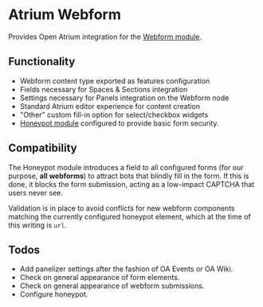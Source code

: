# Atrium Webform

Provides Open Atrium integration for the [Webform module](https://www.drupal.org/project/webform).

## Functionality

* Webform content type exported as features configuration
* Fields necessary for Spaces & Sections integration
* Settings necessary for Panels integration on the Webform node
* Standard Atrium editor experience for content creation
* "Other" custom fill-in option for select/checkbox widgets
* [Honeypot module](https://www.drupal.org/project/honeypot) configured to provide basic form security.

## Compatibility

The Honeypot module introduces a field to all configured forms (for our purpose,
**all webforms**) to attract bots that blindly fill in the form. If this is done,
it blocks the form submission, acting as a low-impact CAPTCHA that users never see.

Validation is in place to avoid conflicts for new webform components matching
the currently configured honeypot element, which at the time of this writing is
`url`.

## Todos

* Add panelizer settings after the fashion of OA Events or OA Wiki.
* Check on general appearance of form elements.
* Check on general appearance of webform submissions.
* Configure honeypot.
